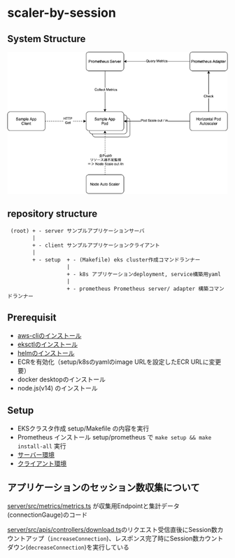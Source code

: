 # scaler-by-session

## System Structure

![How to collect session count](docs/images/how-to-collect-session-count.drawio.png)

## repository structure

```
 (root) + - server サンプルアプリケーションサーバ
        |
        + - client サンプルアプリケーションクライアント
        |
        + - setup  + - (Makefile) eks cluster作成コマンドランナー
                   |
                   + - k8s アプリケーションdeployment, service構築用yaml
                   |
                   + - prometheus Prometheus server/ adapter 構築コマンドランナー
```

## Prerequisit

- [aws-cliのインストール](https://docs.aws.amazon.com/ja_jp/cli/latest/userguide/install-cliv2.html)
- [eksctlのインストール](https://docs.aws.amazon.com/ja_jp/eks/latest/userguide/getting-started-eksctl.html)
- [helmのインストール](https://helm.sh/docs/intro/install/)
- ECRを有効化（setup/k8sのyamlのimage URLを設定したECR URLに変更要）
- docker desktopのインストール
- node.js(v14) のインストール

## Setup

- EKSクラスタ作成 setup/Makefile の内容を実行
- Prometheus インストール setup/prometheus で `make setup && make install-all` 実行
- [サーバー環境](server/README.md)
- [クライアント環境](client/README.md)


## アプリケーションのセッション数収集について

[server/src/metrics/metrics.ts](server/src/metrics/metrics.ts) が収集用Endpointと集計データ(connectionGauge)のコード

[server/src/apis/controllers/download.ts](server/src/apis/controllers/download.ts)のリクエスト受信直後にSession数カウントアップ（`increaseConnection`)、レスポンス完了時にSession数カウントダウン(`decreaseConnection`)を実行している

```

```